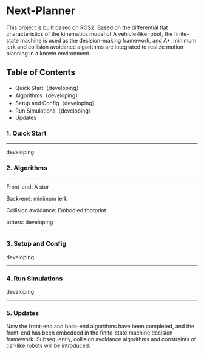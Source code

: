 # Next-Planner


This project is built based on ROS2. Based on the differential flat  characteristics of the kinematics model of A vehicle-like robot, the  finite-state machine is used as the decision-making framework, and A*,  minimum jerk and collision avoidance algorithms are integrated to  realize motion planning in a known environment.

## Table of Contents

- Quick Start（developing）
- Algorithms（developing）
- Setup and Config（developing）
- Run Simulations（developing）
- Updates

### 1. Quick Start

-----

developing

### 2. Algorithms

------

Front-end: A star

Back-end: minimum jerk

Collision avoidance: Embodied footprint

others: developing

------

### 3. Setup and Config

developing

------

### 4. Run Simulations

developing

------

### 5. Updates

Now the front-end and back-end algorithms have been completed, and the  front-end has been embedded in the finite-state machine decision  framework. Subsequently, collision avoidance algorithms and constraints  of car-like robots will be introduced.
